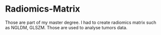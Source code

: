 # Radiomics-Matrix
Those are part of my master degree. I had to create radiomics matrix such as NGLDM, GLSZM. Those are used to analyse tumors data.
